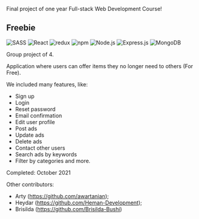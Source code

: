 Final project of one year Full-stack Web Development Course!

<h2>Freebie</h2>

![SASS](https://img.shields.io/badge/Sass-333333?style=flat&logo=sass&logoColor=CC6699)
![React](https://img.shields.io/badge/-React-333333?style=flat&logo=react)
![redux](https://img.shields.io/badge/-redux-333333?style=flat&logo=redux)
![npm](https://img.shields.io/badge/-npm-333333?style=flat&logo=npm)
![Node.js](https://img.shields.io/badge/-Node.js-333333?style=flat&logo=node.js)
![Express.js](https://img.shields.io/badge/-express.js-333333?style=flat&logo=express)
![MongoDB](https://img.shields.io/badge/-MongoDB-333333?style=flat&logo=mongodb)

Group project of 4. 

Application where users can offer items they no longer need to others (For Free). 

We included many features, like:
- Sign up 
- Login 
- Reset password
- Email confirmation
- Edit user profile
- Post ads 
- Update ads
- Delete ads
- Contact other users 
- Search ads by keywords 
- Filter by categories and more.

Completed: October 2021

Other contributors: 
- Arty (https://github.com/awartanian);
- Heydar (https://github.com/Heman-Development);
- Brisilda (https://github.com/Brisilda-Bushi)

